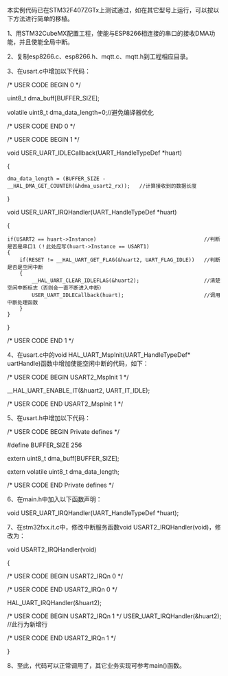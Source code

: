 本实例代码已在STM32F407ZGTx上测试通过，如在其它型号上运行，可以按以下方法进行简单的移植。

1、用STM32CubeMX配置工程，使能与ESP8266相连接的串口的接收DMA功能，并且使能全局中断。

2、复制esp8266.c、esp8266.h、mqtt.c、mqtt.h到工程相应目录。

3、在usart.c中增加以下代码：

/* USER CODE BEGIN 0 */

uint8_t dma_buff[BUFFER_SIZE];

volatile uint8_t dma_data_length=0;//避免编译器优化

/* USER CODE END 0 */



/* USER CODE BEGIN 1 */

void USER_UART_IDLECallback(UART_HandleTypeDef *huart)

{

    dma_data_length = (BUFFER_SIZE - __HAL_DMA_GET_COUNTER(&hdma_usart2_rx));   //计算接收到的数据长度
    
}

void USER_UART_IRQHandler(UART_HandleTypeDef *huart)

{

    if(USART2 == huart->Instance)                                   //判断是否是串口1（！此处应写(huart->Instance == USART1)
    {
        if(RESET != __HAL_UART_GET_FLAG(&huart2, UART_FLAG_IDLE))   //判断是否是空闲中断
        {
            __HAL_UART_CLEAR_IDLEFLAG(&huart2);                     //清楚空闲中断标志（否则会一直不断进入中断）
            USER_UART_IDLECallback(huart);                          //调用中断处理函数
        }
    }
    
}

/* USER CODE END 1 */


4、在usart.c中的void HAL_UART_MspInit(UART_HandleTypeDef* uartHandle)函数中增加使能空闲中断的代码，如下：

  /* USER CODE BEGIN USART2_MspInit 1 */
  
  __HAL_UART_ENABLE_IT(&huart2, UART_IT_IDLE);
  
  /* USER CODE END USART2_MspInit 1 */
  
5、在usart.h中增加以下代码：

/* USER CODE BEGIN Private defines */

#define BUFFER_SIZE 256

extern uint8_t dma_buff[BUFFER_SIZE];

extern volatile uint8_t dma_data_length;

/* USER CODE END Private defines */

6、在main.h中加入以下函数声明：

void USER_UART_IRQHandler(UART_HandleTypeDef *huart);

7、在stm32fxx.it.c中，修改中断服务函数void USART2_IRQHandler(void)，修改为：

void USART2_IRQHandler(void)

{

  /* USER CODE BEGIN USART2_IRQn 0 */
  

  /* USER CODE END USART2_IRQn 0 */
  
  HAL_UART_IRQHandler(&huart2);
  
  /* USER CODE BEGIN USART2_IRQn 1 */
  USER_UART_IRQHandler(&huart2);                                //此行为新增行
  
  /* USER CODE END USART2_IRQn 1 */
  
}



8、至此，代码可以正常调用了，其它业务实现可参考main()函数。

